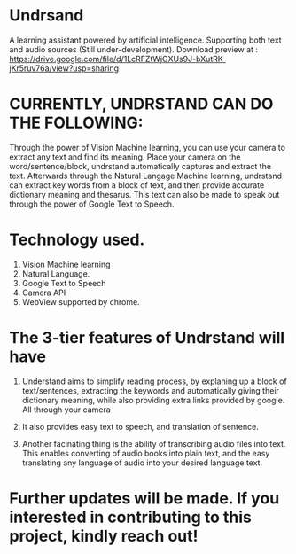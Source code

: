 # Undrsand
A learning assistant powered by artificial intelligence. Supporting  both text and  audio sources (Still under-development).
Download preview at : https://drive.google.com/file/d/1LcRFZtWjGXUs9J-bXutRK-jKr5ruv76a/view?usp=sharing


# CURRENTLY, UNDRSTAND CAN DO THE FOLLOWING:
Through the power of Vision Machine learning, you can use your camera to extract any text and find its meaning. Place your camera on the word/sentence/block, undrstand automatically captures and extract the text. Afterwards through the Natural Langage Machine learning, undrstand can extract key words from a block of text, and then provide accurate dictionary meaning and thesarus. This text can also be made to speak out through the power of Google Text to Speech.

# Technology used.
1. Vision Machine learning
2. Natural Language.
3. Google Text to Speech
4. Camera API
5. WebView supported by chrome.


# The 3-tier features of Undrstand will have
1. Understand aims to simplify reading process, by explaning up a block of text/sentences, extracting the keywords and automatically giving their dictionary meaning, while also providing extra links provided by google. All through your camera

2. It also provides easy text to speech, and translation of sentence.

3. Another facinating thing is the ability of transcribing audio files into text. This enables converting of audio books into plain text, and the easy translating any language of audio into your desired language text.

# Further updates will be made. If you interested in contributing to this project, kindly reach out!
